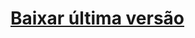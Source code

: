 # [Baixar última versão](https://github.com/juakacc/travel-manager/releases/download/v1.2.1/viagensPMO-1.2.1.apk)
